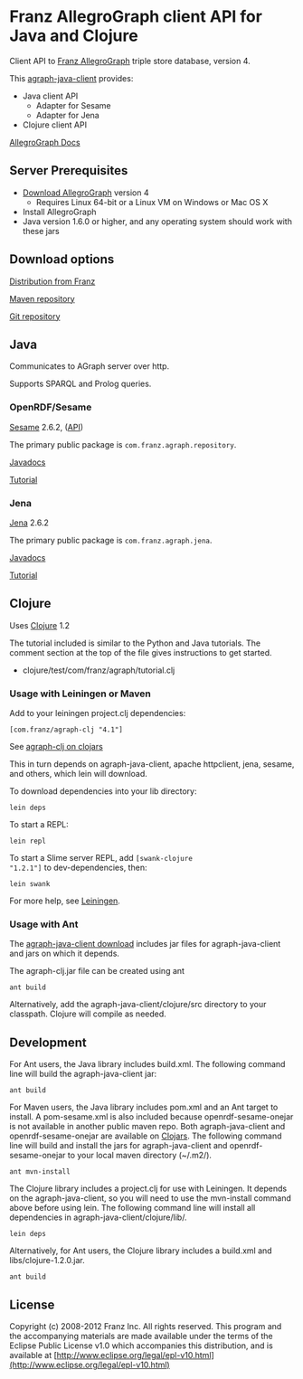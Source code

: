 # Franz AllegroGraph client API for Java and Clojure

Client API to [Franz AllegroGraph](http://www.franz.com/agraph/)
triple store database, version 4.

This [agraph-java-client](http://github.com/franzinc/agraph-java-client) provides:

* Java client API
  * Adapter for Sesame
  * Adapter for Jena
* Clojure client API

[AllegroGraph Docs](http://www.franz.com/agraph/support/documentation/v4/)


## Server Prerequisites

* [Download AllegroGraph](http://www.franz.com/agraph/downloads/)
  version 4
  * Requires Linux 64-bit or a Linux VM on Windows or Mac OS X
* Install AllegroGraph
* Java version 1.6.0 or higher, and any operating system should work
  with these jars


## Download options

[Distribution from Franz](http://www.franz.com/agraph/allegrograph/clients.lhtml)

[Maven repository](http://clojars.org/groups/com.franz)

[Git repository](http://github.com/franzinc/agraph-java-client)


## Java

Communicates to AGraph server over http.

Supports SPARQL and Prolog queries.


### OpenRDF/Sesame

[Sesame](http://www.openrdf.org/) 2.6.2,
([API](http://www.openrdf.org/doc/sesame2/2.6.2/apidocs/))

The primary public package is
<code>com.franz.agraph.repository</code>.

[Javadocs](http://www.franz.com/agraph/support/documentation/v4/javadoc/index.html)

[Tutorial](http://www.franz.com/agraph/support/documentation/v4/java-tutorial/java-tutorial-40.html)


### Jena

[Jena](http://jena.sourceforge.net/) 2.6.2

The primary public package is <code>com.franz.agraph.jena</code>.

[Javadocs](http://www.franz.com/agraph/support/documentation/v4/javadoc/index.html)

[Tutorial](http://www.franz.com/agraph/support/documentation/v4/java-tutorial/jena-tutorial-40.html)


## Clojure

Uses [Clojure](http://clojure.org) 1.2

The tutorial included is similar to the Python and Java tutorials.
The comment section at the top of the file gives instructions to get
started.

* clojure/test/com/franz/agraph/tutorial.clj


### Usage with Leiningen or Maven

Add to your leiningen project.clj dependencies:

    [com.franz/agraph-clj "4.1"]

See [agraph-clj on clojars](http://clojars.org/com.franz/agraph-clj)

This in turn depends on agraph-java-client, apache httpclient, jena,
sesame, and others, which lein will download.

To download dependencies into your lib directory:

    lein deps

To start a REPL:

    lein repl

To start a Slime server REPL, add <code>[swank-clojure "1.2.1"]</code> to
dev-dependencies, then:

    lein swank

For more help, see
[Leiningen](http://github.com/technomancy/leiningen/tree/stable).


### Usage with Ant

The [agraph-java-client
download](http://www.franz.com/agraph/allegrograph/clients.lhtml)
includes jar files for agraph-java-client and jars on which it depends.

The agraph-clj.jar file can be created using ant

    ant build

Alternatively, add the agraph-java-client/clojure/src directory to
your classpath. Clojure will compile as needed.


## Development

For Ant users, the Java library includes build.xml. The following
command line will build the agraph-java-client jar:

    ant build

For Maven users, the Java library includes pom.xml and an Ant target
to install. A pom-sesame.xml is also included because
openrdf-sesame-onejar is not available in another public maven repo.
Both agraph-java-client and openrdf-sesame-onejar are available
on [Clojars](http://clojars.org/groups/com.franz).
The following command line will build and install the jars for
agraph-java-client and openrdf-sesame-onejar to your local maven
directory (~/.m2/).

    ant mvn-install

The Clojure library includes a project.clj for use with Leiningen.
It depends on the agraph-java-client, so you will need to use the
mvn-install command above before using lein. The following command
line will install all dependencies in agraph-java-client/clojure/lib/.

    lein deps

Alternatively, for Ant users, the Clojure library includes a
build.xml and libs/clojure-1.2.0.jar.

    ant build


## License

Copyright (c) 2008-2012 Franz Inc.
All rights reserved. This program and the accompanying materials
are made available under the terms of the Eclipse Public License v1.0
which accompanies this distribution, and is available at
[http://www.eclipse.org/legal/epl-v10.html](http://www.eclipse.org/legal/epl-v10.html)
